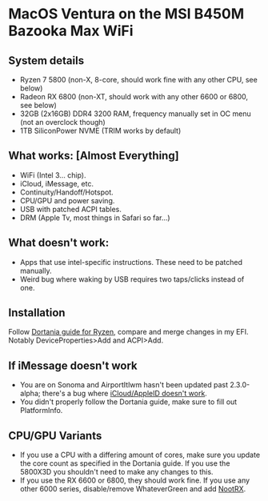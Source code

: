 # MacOS Ventura on the MSI B450M Bazooka Max WiFi

## System details
- Ryzen 7 5800 (non-X, 8-core, should work fine with any other CPU, see below)
- Radeon RX 6800 (non-XT, should work with any other 6600 or 6800, see below)
- 32GB (2x16GB) DDR4 3200 RAM, frequency manually set in OC menu (not an overclock though)
- 1TB SiliconPower NVME (TRIM works by default)

## What works: [Almost Everything]
- WiFi (Intel 3... chip).
- iCloud, iMessage, etc.
- Continuity/Handoff/Hotspot.
- CPU/GPU and power saving.
- USB with patched ACPI tables.
- DRM (Apple Tv, most things in Safari so far...)

## What doesn't work:
- Apps that use intel-specific instructions. These need to be patched manually.
- Weird bug where waking by USB requires two taps/clicks instead of one.

## Installation

Follow [Dortania guide for 
Ryzen](https://dortania.github.io/OpenCore-Install-Guide/AMD/zen.html), compare and merge 
changes in my EFI. Notably DeviceProperties>Add and ACPI>Add.

## If iMessage doesn't work
- You are on Sonoma and AirportItlwm hasn't been updated past 
2.3.0-alpha; there's a bug where [iCloud/AppleID doesn't 
work](https://github.com/OpenIntelWireless/itlwm/issues/942).
- You didn't properly follow the Dortania guide, make sure to fill out PlatformInfo.


## CPU/GPU Variants
- If you use a CPU with a differing amount of cores, make sure you update the core count as specified in the Dortania guide. If you use the 5800X3D you shouldn't need to make any changes to this.
- If you use the RX 6600 or 6800, they should work fine. If you use any other 6000 series, disable/remove WhateverGreen and add [NootRX](https://github.com/ChefKissInc/NootRX/).
